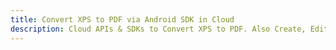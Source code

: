 ---title: Convert XPS to PDF via Android SDK in Clouddescription: Cloud APIs & SDKs to Convert XPS to PDF. Also Create, Edit & Render Microsoft Word & OpenOffice documents in the Cloud.---